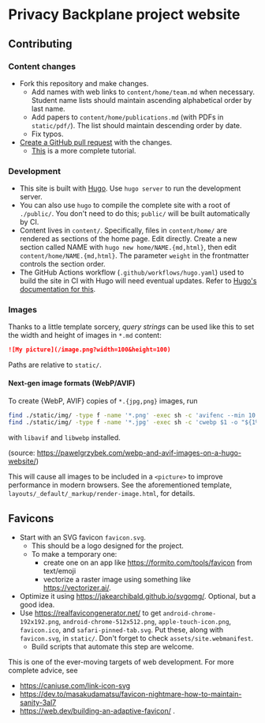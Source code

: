 # Privacy Backplane project website

## Contributing

### Content changes

- Fork this repository and make changes.
  - Add names with web links to `content/home/team.md` when necessary. Student name lists should maintain ascending alphabetical order by last name.
  - Add papers to `content/home/publications.md` (with PDFs in `static/pdf/`). The list should maintain descending order by date.
  - Fix typos.
- [Create a GitHub pull request](https://docs.github.com/en/pull-requests/collaborating-with-pull-requests/proposing-changes-to-your-work-with-pull-requests/creating-a-pull-request) with the changes.
  - [This](https://docs.github.com/en/get-started/quickstart/contributing-to-projects) is a more complete tutorial.

### Development

- This site is built with [Hugo](https://gohugo.io/). Use `hugo server` to run the development server.
- You can also use `hugo` to compile the complete site with a root of `./public/`. You don't need to do this; `public/` will be built automatically by CI.
- Content lives in `content/`. Specifically, files in `content/home/` are rendered as sections of the home page. Edit directly. Create a new section called NAME with `hugo new home/NAME.{md,html}`, then edit `content/home/NAME.{md,html}`. The parameter `weight` in the frontmatter controls the section order. 
- The GitHub Actions workflow (`.github/workflows/hugo.yaml`) used to build the site in CI with Hugo will need eventual updates. Refer to [Hugo's documentation for this](https://gohugo.io/host-and-deploy/host-on-github-pages/).

### Images

Thanks to a little template sorcery, _query strings_ can be used like this to set the width and height of images in `*.md` content:

```markdown
![My picture](/image.png?width=100&height=100)
```

Paths are relative to `static/`.

#### Next-gen image formats (WebP/AVIF)

To create {WebP, AVIF} copies of `*.{jpg,png}` images, run
  
```bash
find ./static/img/ -type f -name '*.png' -exec sh -c 'avifenc --min 10 --max 30 $1 "${1%.png}.avif"' _ {} \;
find ./static/img/ -type f -name '*.jpg' -exec sh -c 'cwebp $1 -o "${1%.jpg}.webp"' _ {} \;
```

with `libavif` and `libwebp` installed.

(source: <https://pawelgrzybek.com/webp-and-avif-images-on-a-hugo-website/>)

This will cause all images to be included in a `<picture>` to improve performance in modern browsers.
See the aforementioned template, `layouts/_default/_markup/render-image.html`, for details.

## Favicons

- Start with an SVG favicon `favicon.svg`.
  - This should be a logo designed for the project.
  - To make a temporary one:
    - create one on an app like <https://formito.com/tools/favicon> from text/emoji
    - vectorize a raster image using something like <https://vectorizer.ai/>.
- Optimize it using <https://jakearchibald.github.io/svgomg/>. Optional, but a good idea.
- Use <https://realfavicongenerator.net/> to get `android-chrome-192x192.png`, `android-chrome-512x512.png`, `apple-touch-icon.png`, `favicon.ico`, and `safari-pinned-tab.svg`. Put these, along with `favicon.svg`, in `static/`. Don't forget to check `assets/site.webmanifest`.
  - Build scripts that automate this step are welcome.

This is one of the ever-moving targets of web development. For more complete advice, see
- <https://caniuse.com/link-icon-svg>
- <https://dev.to/masakudamatsu/favicon-nightmare-how-to-maintain-sanity-3al7>
- <https://web.dev/building-an-adaptive-favicon/> .
